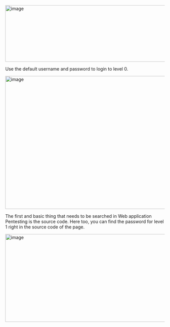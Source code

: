 <img width="594" height="178" alt="image" src="https://github.com/user-attachments/assets/ad901909-416c-4254-92c6-b78321afe51e" />

Use the default username and password to login to level 0.

<img width="828" height="419" alt="image" src="https://github.com/user-attachments/assets/7277640a-4bd6-4443-8fe1-1a49ed55a219" />

The first and basic thing that needs to be searched in Web application Pentesting is the source code. Here too, you can find the password for level 1 right in the source code of the page.

<img width="828" height="277" alt="image" src="https://github.com/user-attachments/assets/590f27a1-c615-4d3b-93d8-25f78dba769d" />
